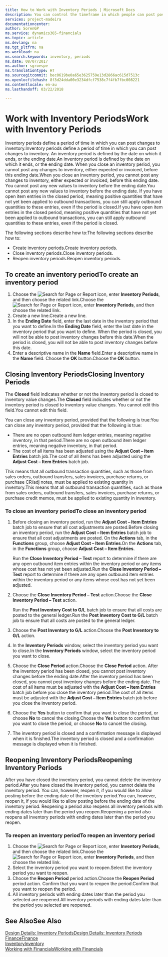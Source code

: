 ```yaml
---
title: How to Work with Inventory Periods | Microsoft Docs
description: You can control the timeframe in which people can post post changes to inventory by defining inventory periods.
services: project-madeira
documentationcenter: 
author: SorenGP
ms.service: dynamics365-financials
ms.topic: article
ms.devlang: na
ms.tgt_pltfrm: na
ms.workload: na
ms.search.keywords: inventory, periods
ms.date: 08/07/2017
ms.author: sgroespe
ms.translationtype: HT
ms.sourcegitcommit: bec0619be0a65e3625759e13d2866ac615d7513c
ms.openlocfilehash: 8f3d24dda00e3234dfcf7538c7f4fb7fbc008221
ms.contentlocale: en-au
ms.lasthandoff: 03/22/2018

---
```

# <a name="work-with-inventory-periods"></a><span data-ttu-id="a4a0d-103">Work with Inventory Periods</span><span class="sxs-lookup"><span data-stu-id="a4a0d-103">Work with Inventory Periods</span></span>
<span data-ttu-id="a4a0d-104">Inventory periods define a period of time in which you can post changes to inventory.</span><span class="sxs-lookup"><span data-stu-id="a4a0d-104">Inventory periods define a period of time in which you can post changes to inventory.</span></span> <span data-ttu-id="a4a0d-105">An inventory period is defined by the date on which it ends, or the ending date.</span><span class="sxs-lookup"><span data-stu-id="a4a0d-105">An inventory period is defined by the date on which it ends, or the ending date.</span></span> <span data-ttu-id="a4a0d-106">When you close an inventory period, you cannot post any changes to inventory, either expected or invoiced, before this ending date.</span><span class="sxs-lookup"><span data-stu-id="a4a0d-106">When you close an inventory period, you cannot post any changes to inventory, either expected or invoiced, before this ending date.</span></span> <span data-ttu-id="a4a0d-107">You cannot post any new values to inventory before the ending date.</span><span class="sxs-lookup"><span data-stu-id="a4a0d-107">You cannot post any new values to inventory before the ending date.</span></span> <span data-ttu-id="a4a0d-108">If you have open item entries in the closed period, meaning positive quantities that have not yet been applied to outbound transactions, you can still apply outbound quantities to these entries, even if the period is closed.</span><span class="sxs-lookup"><span data-stu-id="a4a0d-108">If you have open item entries in the closed period, meaning positive quantities that have not yet been applied to outbound transactions, you can still apply outbound quantities to these entries, even if the period is closed.</span></span>  

<span data-ttu-id="a4a0d-109">The following sections describe how to:</span><span class="sxs-lookup"><span data-stu-id="a4a0d-109">The following sections describe how to:</span></span>  

* <span data-ttu-id="a4a0d-110">Create inventory periods.</span><span class="sxs-lookup"><span data-stu-id="a4a0d-110">Create inventory periods.</span></span>  
* <span data-ttu-id="a4a0d-111">Close inventory periods.</span><span class="sxs-lookup"><span data-stu-id="a4a0d-111">Close inventory periods.</span></span>  
* <span data-ttu-id="a4a0d-112">Reopen inventory periods.</span><span class="sxs-lookup"><span data-stu-id="a4a0d-112">Reopen inventory periods.</span></span>  

## <a name="to-create-an-inventory-period"></a><span data-ttu-id="a4a0d-113">To create an inventory period</span><span class="sxs-lookup"><span data-stu-id="a4a0d-113">To create an inventory period</span></span>  
1. <span data-ttu-id="a4a0d-114">Choose the ![Search for Page or Report](media/ui-search/search_small.png "Search for Page or Report icon") icon, enter **Inventory Periods**, and then choose the related link.</span><span class="sxs-lookup"><span data-stu-id="a4a0d-114">Choose the ![Search for Page or Report](media/ui-search/search_small.png "Search for Page or Report icon") icon, enter **Inventory Periods**, and then choose the related link.</span></span>  
2. <span data-ttu-id="a4a0d-115">Create a new line.</span><span class="sxs-lookup"><span data-stu-id="a4a0d-115">Create a new line.</span></span>  
3. <span data-ttu-id="a4a0d-116">In the **Ending Date** field, enter the last date in the inventory period that you want to define.</span><span class="sxs-lookup"><span data-stu-id="a4a0d-116">In the **Ending Date** field, enter the last date in the inventory period that you want to define.</span></span> <span data-ttu-id="a4a0d-117">When the period is closed, you will not be able to post inventory changes before this date.</span><span class="sxs-lookup"><span data-stu-id="a4a0d-117">When the period is closed, you will not be able to post inventory changes before this date.</span></span>  
4. <span data-ttu-id="a4a0d-118">Enter a descriptive name in the **Name** field.</span><span class="sxs-lookup"><span data-stu-id="a4a0d-118">Enter a descriptive name in the **Name** field.</span></span> <span data-ttu-id="a4a0d-119">Choose the **OK** button.</span><span class="sxs-lookup"><span data-stu-id="a4a0d-119">Choose the **OK** button.</span></span>  

## <a name="closing-inventory-periods"></a><span data-ttu-id="a4a0d-120">Closing Inventory Periods</span><span class="sxs-lookup"><span data-stu-id="a4a0d-120">Closing Inventory Periods</span></span>  
<span data-ttu-id="a4a0d-121">The **Closed** field indicates whether or not the inventory period is closed to inventory value changes.</span><span class="sxs-lookup"><span data-stu-id="a4a0d-121">The **Closed** field indicates whether or not the inventory period is closed to inventory value changes.</span></span> <span data-ttu-id="a4a0d-122">You cannot edit this field.</span><span class="sxs-lookup"><span data-stu-id="a4a0d-122">You cannot edit this field.</span></span>  

<span data-ttu-id="a4a0d-123">You can close any inventory period, provided that the following is true:</span><span class="sxs-lookup"><span data-stu-id="a4a0d-123">You can close any inventory period, provided that the following is true:</span></span>  

* <span data-ttu-id="a4a0d-124">There are no open outbound item ledger entries, meaning negative inventory, in that period.</span><span class="sxs-lookup"><span data-stu-id="a4a0d-124">There are no open outbound item ledger entries, meaning negative inventory, in that period.</span></span>  
* <span data-ttu-id="a4a0d-125">The cost of all items has been adjusted using the **Adjust Cost – Item Entries** batch job.</span><span class="sxs-lookup"><span data-stu-id="a4a0d-125">The cost of all items has been adjusted using the **Adjust Cost – Item Entries** batch job.</span></span>  

<span data-ttu-id="a4a0d-126">This means that all outbound transaction quantities, such as those from sales orders, outbound transfers, sales invoices, purchase returns, or purchase CR/adj notes, must be applied to existing quantity in inventory.</span><span class="sxs-lookup"><span data-stu-id="a4a0d-126">This means that all outbound transaction quantities, such as those from sales orders, outbound transfers, sales invoices, purchase returns, or purchase credit memos, must be applied to existing quantity in inventory.</span></span>  

### <a name="to-close-an-inventory-period"></a><span data-ttu-id="a4a0d-127">To close an inventory period</span><span class="sxs-lookup"><span data-stu-id="a4a0d-127">To close an inventory period</span></span>  
1. <span data-ttu-id="a4a0d-128">Before closing an inventory period, run the **Adjust Cost – Item Entries** batch job to ensure that all cost adjustments are posted.</span><span class="sxs-lookup"><span data-stu-id="a4a0d-128">Before closing an inventory period, run the **Adjust Cost – Item Entries** batch job to ensure that all cost adjustments are posted.</span></span> <span data-ttu-id="a4a0d-129">On the **Actions** tab, in the **Functions** group, choose **Adjust Cost – Item Entries**.</span><span class="sxs-lookup"><span data-stu-id="a4a0d-129">On the **Actions** tab, in the **Functions** group, choose **Adjust Cost – Item Entries**.</span></span>  

     <span data-ttu-id="a4a0d-130">Run the **Close Inventory Period – Test** report to determine if there are any open outbound item entries within the inventory period or any items whose cost has not yet been adjusted.</span><span class="sxs-lookup"><span data-stu-id="a4a0d-130">Run the **Close Inventory Period – Test** report to determine if there are any open outbound item entries within the inventory period or any items whose cost has not yet been adjusted.</span></span>  
2. <span data-ttu-id="a4a0d-131">Choose the **Close Inventory Period – Test** action.</span><span class="sxs-lookup"><span data-stu-id="a4a0d-131">Choose the **Close Inventory Period – Test** action.</span></span>  

     <span data-ttu-id="a4a0d-132">Run the **Post Inventory Cost to G/L** batch job to ensure that all costs are posted to the general ledger.</span><span class="sxs-lookup"><span data-stu-id="a4a0d-132">Run the **Post Inventory Cost to G/L** batch job to ensure that all costs are posted to the general ledger.</span></span>  
3. <span data-ttu-id="a4a0d-133">Choose the **Post Inventory to G/L** action.</span><span class="sxs-lookup"><span data-stu-id="a4a0d-133">Choose the **Post Inventory to G/L** action.</span></span>  
4. <span data-ttu-id="a4a0d-134">In the **Inventory Periods** window, select the inventory period you want to close.</span><span class="sxs-lookup"><span data-stu-id="a4a0d-134">In the **Inventory Periods** window, select the inventory period you want to close.</span></span>  
5. <span data-ttu-id="a4a0d-135">Choose the **Close Period** action.</span><span class="sxs-lookup"><span data-stu-id="a4a0d-135">Choose the **Close Period** action.</span></span> <span data-ttu-id="a4a0d-136">After the inventory period has been closed, you cannot post inventory changes before the ending date.</span><span class="sxs-lookup"><span data-stu-id="a4a0d-136">After the inventory period has been closed, you cannot post inventory changes before the ending date.</span></span> <span data-ttu-id="a4a0d-137">The cost of all items must be adjusted with the **Adjust Cost – Item Entries** batch job before you close the inventory period.</span><span class="sxs-lookup"><span data-stu-id="a4a0d-137">The cost of all items must be adjusted with the **Adjust Cost – Item Entries** batch job before you close the inventory period.</span></span>  
6. <span data-ttu-id="a4a0d-138">Choose the **Yes** button to confirm that you want to close the period, or choose **No** to cancel the closing.</span><span class="sxs-lookup"><span data-stu-id="a4a0d-138">Choose the **Yes** button to confirm that you want to close the period, or choose **No** to cancel the closing.</span></span>  
7. <span data-ttu-id="a4a0d-139">The inventory period is closed and a confirmation message is displayed when it is finished.</span><span class="sxs-lookup"><span data-stu-id="a4a0d-139">The inventory period is closed and a confirmation message is displayed when it is finished.</span></span>  

## <a name="reopening-inventory-periods"></a><span data-ttu-id="a4a0d-140">Reopening Inventory Periods</span><span class="sxs-lookup"><span data-stu-id="a4a0d-140">Reopening Inventory Periods</span></span>  
<span data-ttu-id="a4a0d-141">After you have closed the inventory period, you cannot delete the inventory period.</span><span class="sxs-lookup"><span data-stu-id="a4a0d-141">After you have closed the inventory period, you cannot delete the inventory period.</span></span> <span data-ttu-id="a4a0d-142">You can, however, reopen it, if you would like to allow posting before the ending date of the inventory period.</span><span class="sxs-lookup"><span data-stu-id="a4a0d-142">You can, however, reopen it, if you would like to allow posting before the ending date of the inventory period.</span></span> <span data-ttu-id="a4a0d-143">Reopening a period also reopens all inventory periods with ending dates later than the period you reopen.</span><span class="sxs-lookup"><span data-stu-id="a4a0d-143">Reopening a period also reopens all inventory periods with ending dates later than the period you reopen.</span></span>  

### <a name="to-reopen-an-inventory-period"></a><span data-ttu-id="a4a0d-144">To reopen an inventory period</span><span class="sxs-lookup"><span data-stu-id="a4a0d-144">To reopen an inventory period</span></span>  
1. <span data-ttu-id="a4a0d-145">Choose the ![Search for Page or Report](media/ui-search/search_small.png "Search for Page or Report icon") icon, enter **Inventory Periods**, and then choose the related link.</span><span class="sxs-lookup"><span data-stu-id="a4a0d-145">Choose the ![Search for Page or Report](media/ui-search/search_small.png "Search for Page or Report icon") icon, enter **Inventory Periods**, and then choose the related link.</span></span>  
2. <span data-ttu-id="a4a0d-146">Select the inventory period you want to reopen.</span><span class="sxs-lookup"><span data-stu-id="a4a0d-146">Select the inventory period you want to reopen.</span></span>  
3. <span data-ttu-id="a4a0d-147">Choose the **Reopen Period** period action.</span><span class="sxs-lookup"><span data-stu-id="a4a0d-147">Choose the **Reopen Period** period action.</span></span> <span data-ttu-id="a4a0d-148">Confirm that you want to reopen the period.</span><span class="sxs-lookup"><span data-stu-id="a4a0d-148">Confirm that you want to reopen the period.</span></span>  
4. <span data-ttu-id="a4a0d-149">All inventory periods with ending dates later than the period you selected are reopened.</span><span class="sxs-lookup"><span data-stu-id="a4a0d-149">All inventory periods with ending dates later than the period you selected are reopened.</span></span>  

## <a name="see-also"></a><span data-ttu-id="a4a0d-150">See Also</span><span class="sxs-lookup"><span data-stu-id="a4a0d-150">See Also</span></span>  
[<span data-ttu-id="a4a0d-151">Design Details: Inventory Periods</span><span class="sxs-lookup"><span data-stu-id="a4a0d-151">Design Details: Inventory Periods</span></span>](design-details-inventory-periods.md)  
[<span data-ttu-id="a4a0d-152">Finance</span><span class="sxs-lookup"><span data-stu-id="a4a0d-152">Finance</span></span>](finance.md)  
[<span data-ttu-id="a4a0d-153">Inventory</span><span class="sxs-lookup"><span data-stu-id="a4a0d-153">Inventory</span></span>](inventory-manage-inventory.md)  
[<span data-ttu-id="a4a0d-154">Working with Financials</span><span class="sxs-lookup"><span data-stu-id="a4a0d-154">Working with Financials</span></span>](ui-work-product.md)

